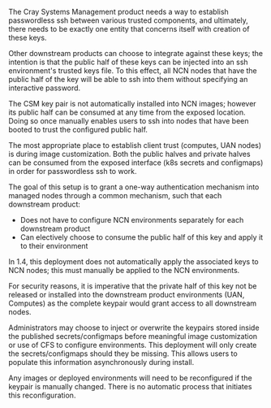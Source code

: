 The Cray Systems Management product needs a way to establish passwordless ssh between various trusted components,
and ultimately, there needs to be exactly one entity that concerns itself with creation of
these keys.

Other downstream products can choose to integrate against these keys; the intention is that
the public half of these keys can be injected into an ssh environment's trusted keys file.
To this effect, all NCN nodes that have the public half of the key will be able to ssh
into them without specifying an interactive password.

The CSM key pair is not automatically installed into NCN images; however its public half
can be consumed at any time from the exposed location. Doing so once manually enables
users to ssh into nodes that have been booted to trust the configured public half.

The most appropriate place to establish client trust (computes, UAN nodes) is during image
customization. Both the public halves and private halves can be consumed from the exposed interface
(k8s secrets and configmaps) in order for passwordless ssh to work.

The goal of this setup is to grant a one-way authentication mechanism into managed nodes through
a common mechanism, such that each downstream product:
- Does not have to configure NCN environments separately for each downstream product
- Can electively choose to consume the public half of this key and apply it to their environment

In 1.4, this deployment does not automatically apply the associated keys to NCN nodes; this
must manually be applied to the NCN environments.

For security reasons, it is imperative that the private half of this key not be released or installed
into the downstream product environments (UAN, Computes) as the complete keypair would grant
access to all downstream nodes.

Administrators may choose to inject or overwrite the keypairs stored inside the published secrets/configmaps
before meaningful image customization or use of CFS to configure environments. This deployment will only
create the secrets/configmaps should they be missing. This allows users to populate this information
asynchronously during install.

Any images or deployed environments will need to be reconfigured if the keypair is manually changed.
There is no automatic process that initiates this reconfiguration.
